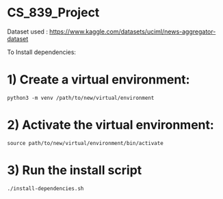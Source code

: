# CS_839_Project

Dataset used : https://www.kaggle.com/datasets/uciml/news-aggregator-dataset

To Install dependencies:
# 1) Create a virtual environment:
```python3 -m venv /path/to/new/virtual/environment```
# 2) Activate the virtual environment:
```source path/to/new/virtual/environment/bin/activate```
# 3) Run the install script
```./install-dependencies.sh```